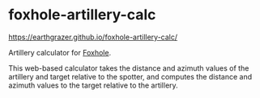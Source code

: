 # foxhole-artillery-calc
https://earthgrazer.github.io/foxhole-artillery-calc/

Artillery calculator for [Foxhole](http://www.foxholegame.com/).

This web-based calculator takes the distance and azimuth values of the artillery and target relative to the spotter, and computes the distance and azimuth values to the target relative to the artillery.
